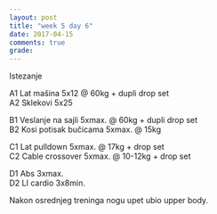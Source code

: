 ```yaml
---
layout: post
title: "week 5 day 6"
date: 2017-04-15
comments: true
grade:
---
```


Istezanje

A1 Lat mašina 5x12 @ 60kg + dupli drop set    
A2 Sklekovi 5x25  

B1 Veslanje na sajli 5xmax. @ 60kg + dupli drop set        
B2 Kosi potisak bučicama 5xmax. @ 15kg       

C1 Lat pulldown 5xmax. @ 17kg + drop set           
C2 Cable crossover 5xmax. @ 10-12kg + drop set   

D1 Abs 3xmax.   
D2 LI cardio 3x8min.    

Nakon osrednjeg treninga nogu upet ubio upper body. 
